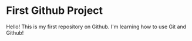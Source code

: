 # First Github Project
Hello! This is my first repository on Github. I'm learning how to use Git and Github! 
